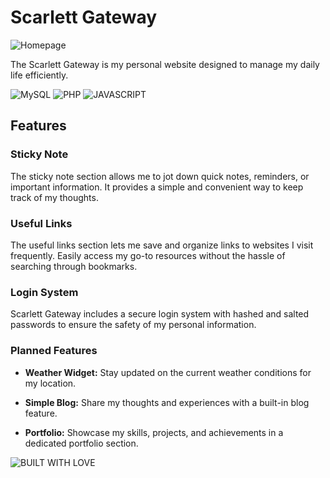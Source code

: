 # Scarlett Gateway
![Homepage](https://i.imgur.com/XjEEhO1.png)

The Scarlett Gateway is my personal website designed to manage my daily life efficiently. 

![MySQL](https://img.shields.io/badge/MySQL-005C84?style=for-the-badge&logo=mysql&logoColor=white)
![PHP](https://img.shields.io/badge/PHP-777BB4?style=for-the-badge&logo=php&logoColor=white)
![JAVASCRIPT](https://img.shields.io/badge/JavaScript-323330?style=for-the-badge&logo=javascript&logoColor=F7DF1E)




## Features

### Sticky Note

The sticky note section allows me to jot down quick notes, reminders, or important information. It provides a simple and convenient way to keep track of my thoughts.

### Useful Links

The useful links section lets me save and organize links to websites I visit frequently. Easily access my go-to resources without the hassle of searching through bookmarks.

### Login System

Scarlett Gateway includes a secure login system with hashed and salted passwords to ensure the safety of my personal information. 

### Planned Features

- **Weather Widget:** Stay updated on the current weather conditions for my location.

- **Simple Blog:** Share my thoughts and experiences with a built-in blog feature.

- **Portfolio:** Showcase my skills, projects, and achievements in a dedicated portfolio section.

![BUILT WITH LOVE](http://ForTheBadge.com/images/badges/built-with-love.svg)


